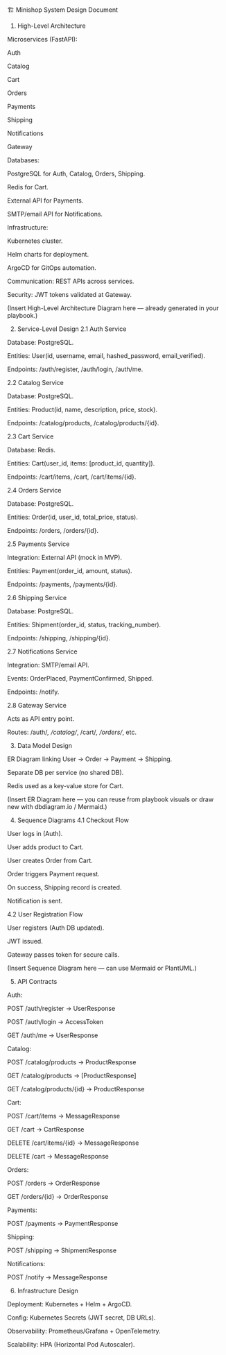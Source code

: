 🏗 Minishop System Design Document
1. High-Level Architecture

Microservices (FastAPI):

Auth

Catalog

Cart

Orders

Payments

Shipping

Notifications

Gateway

Databases:

PostgreSQL for Auth, Catalog, Orders, Shipping.

Redis for Cart.

External API for Payments.

SMTP/email API for Notifications.

Infrastructure:

Kubernetes cluster.

Helm charts for deployment.

ArgoCD for GitOps automation.

Communication: REST APIs across services.

Security: JWT tokens validated at Gateway.

(Insert High-Level Architecture Diagram here — already generated in your playbook.)

2. Service-Level Design
2.1 Auth Service

Database: PostgreSQL.

Entities: User(id, username, email, hashed_password, email_verified).

Endpoints: /auth/register, /auth/login, /auth/me.

2.2 Catalog Service

Database: PostgreSQL.

Entities: Product(id, name, description, price, stock).

Endpoints: /catalog/products, /catalog/products/{id}.

2.3 Cart Service

Database: Redis.

Entities: Cart(user_id, items: [product_id, quantity]).

Endpoints: /cart/items, /cart, /cart/items/{id}.

2.4 Orders Service

Database: PostgreSQL.

Entities: Order(id, user_id, total_price, status).

Endpoints: /orders, /orders/{id}.

2.5 Payments Service

Integration: External API (mock in MVP).

Entities: Payment(order_id, amount, status).

Endpoints: /payments, /payments/{id}.

2.6 Shipping Service

Database: PostgreSQL.

Entities: Shipment(order_id, status, tracking_number).

Endpoints: /shipping, /shipping/{id}.

2.7 Notifications Service

Integration: SMTP/email API.

Events: OrderPlaced, PaymentConfirmed, Shipped.

Endpoints: /notify.

2.8 Gateway Service

Acts as API entry point.

Routes: /auth/*, /catalog/*, /cart/*, /orders/*, etc.

3. Data Model Design

ER Diagram linking User → Order → Payment → Shipping.

Separate DB per service (no shared DB).

Redis used as a key-value store for Cart.

(Insert ER Diagram here — you can reuse from playbook visuals or draw new with dbdiagram.io / Mermaid.)

4. Sequence Diagrams
4.1 Checkout Flow

User logs in (Auth).

User adds product to Cart.

User creates Order from Cart.

Order triggers Payment request.

On success, Shipping record is created.

Notification is sent.

4.2 User Registration Flow

User registers (Auth DB updated).

JWT issued.

Gateway passes token for secure calls.

(Insert Sequence Diagram here — can use Mermaid or PlantUML.)

5. API Contracts

Auth:

POST /auth/register → UserResponse

POST /auth/login → AccessToken

GET /auth/me → UserResponse

Catalog:

POST /catalog/products → ProductResponse

GET /catalog/products → [ProductResponse]

GET /catalog/products/{id} → ProductResponse

Cart:

POST /cart/items → MessageResponse

GET /cart → CartResponse

DELETE /cart/items/{id} → MessageResponse

DELETE /cart → MessageResponse

Orders:

POST /orders → OrderResponse

GET /orders/{id} → OrderResponse

Payments:

POST /payments → PaymentResponse

Shipping:

POST /shipping → ShipmentResponse

Notifications:

POST /notify → MessageResponse

6. Infrastructure Design

Deployment: Kubernetes + Helm + ArgoCD.

Config: Kubernetes Secrets (JWT secret, DB URLs).

Observability: Prometheus/Grafana + OpenTelemetry.

Scalability: HPA (Horizontal Pod Autoscaler).
